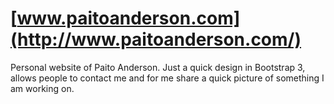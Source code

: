 [www.paitoanderson.com](http://www.paitoanderson.com/)
=============

Personal website of Paito Anderson. Just a quick design in Bootstrap 3, allows people to contact me and for me share a quick picture of something I am working on.
